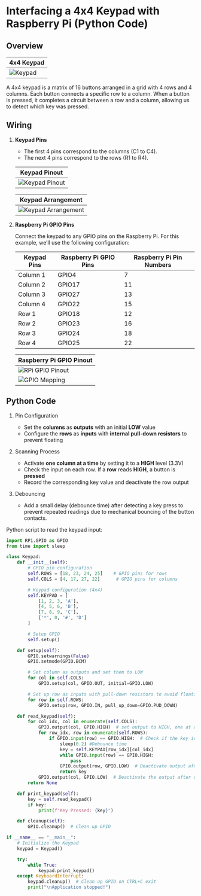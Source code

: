 # Interfacing a 4x4 Keypad with Raspberry Pi (Python Code)

## Overview

| 4x4 Keypad |
|------------|
| ![Keypad](Images/Keypad_4x4.jpg) |

A 4x4 keypad is a matrix of 16 buttons arranged in a grid with 4 rows and 4 columns. Each button connects a specific row to a column. When a button is pressed, it completes a circuit between a row and a column, allowing us to detect which key was pressed.

## Wiring

1. **Keypad Pins**

   - The first 4 pins correspond to the columns (C1 to C4).
   - The next 4 pins correspond to the rows (R1 to R4).

    | Keypad Pinout |
    |---------------|
    |![Keypad Pinout](Images/Keypad_pinout.jpg) | 

    | Keypad Arrangement |
    |--------------------|
    | ![Keypad Arrangement](Images/keypad_arrangement.jpg) |

2. **Raspberry Pi GPIO Pins**

   Connect the keypad to any GPIO pins on the Raspberry Pi. For this example, we’ll use the following configuration:

    | **Keypad Pins** | **Raspberry Pi GPIO Pins** | **Raspberry Pi Pin Numbers** |
    |-----------------|----------------------------|-------------------------------|
    | Column 1 | GPIO4 | 7 |
    | Column 2 | GPIO17 | 11 |
    | Column 3 | GPIO27 | 13 |
    | Column 4 | GPIO22 | 15 |
    | Row 1 | GPIO18 | 12 |
    | Row 2 | GPIO23 | 16 |
    | Row 3 | GPIO24 | 18 |
    | Row 4 | GPIO25 | 22 |

    | Raspberry Pi GPIO Pinout |
    |--------------------------|
    | ![RPi GPIO Pinout](Images/Raspberry-Pi-3B+-GPIO-Pinout-Diagram.png) |
    | ![GPIO Mapping](Images/GPIO.png) |

## Python Code

1. Pin Configuration

    - Set the **columns** as **outputs** with an initial **LOW** value
    - Configure the **rows** as **inputs** with **internal pull-down resistors** to prevent floating

2. Scanning Process

    - Activate **one column at a time** by setting it to a **HIGH** level (3.3V)
    - Check the input on each row. If a **row** reads **HIGH**, a button is **pressed**
    - Record the corresponding key value and deactivate the row output

3. Debouncing

    - Add a small delay (debounce time) after detecting a key press to prevent repeated readings due to mechanical bouncing of the button contacts.

Python script to read the keypad input:

```python
import RPi.GPIO as GPIO
from time import sleep

class Keypad:
    def __init__(self):
        # GPIO pin configuration
        self.ROWS = [18, 23, 24, 25]    # GPIO pins for rows
        self.COLS = [4, 17, 27, 22]      # GPIO pins for columns

        # Keypad configuration (4x4)
        self.KEYPAD = [
            [1, 2, 3, 'A'],
            [4, 5, 6, 'B'],
            [7, 8, 9, 'C'],
            ['*', 0, '#', 'D']
        ]

        # Setup GPIO
        self.setup()

    def setup(self):
        GPIO.setwarnings(False)
        GPIO.setmode(GPIO.BCM)

        # Set column as outputs and set them to LOW
        for col in self.COLS:
            GPIO.setup(col, GPIO.OUT, initial=GPIO.LOW)

        # Set up row as inputs with pull-down resistors to avoid floating
        for row in self.ROWS:
            GPIO.setup(row, GPIO.IN, pull_up_down=GPIO.PUD_DOWN)

    def read_keypad(self):
        for col_idx, col in enumerate(self.COLS):
            GPIO.output(col, GPIO.HIGH)  # set output to HIGH, one at a time
            for row_idx, row in enumerate(self.ROWS):
                if GPIO.input(row) == GPIO.HIGH:  # Check if the key is pressed
                    sleep(0.2) #Debounce time
                    key = self.KEYPAD[row_idx][col_idx]
                    while GPIO.input(row) == GPIO.HIGH:
                        pass
                    GPIO.output(row, GPIO.LOW)  # Deactivate output after the key pressed
                    return key
            GPIO.output(col, GPIO.LOW)  # Deactivate the output after scan the input
        return None

    def print_keypad(self):
        key = self.read_keypad()
        if key:
            print(f"Key Pressed: {key}")

    def cleanup(self):
        GPIO.cleanup()  # Clean up GPIO

if __name__ == "__main__":
    # Initialize the Keypad
    keypad = Keypad()

    try:
        while True:
            keypad.print_keypad()
    except KeyboardInterrupt:
        keypad.cleanup()  # Clean up GPIO on CTRL+C exit
        print("\nApplication stopped!")

```
